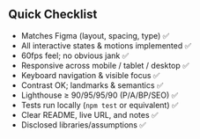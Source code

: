 ## Quick Checklist

- Matches Figma (layout, spacing, type) ✅
- All interactive states & motions implemented ✅ 
- 60fps feel; no obvious jank ✅
- Responsive across mobile / tablet / desktop ✅
- Keyboard navigation & visible focus ✅
- Contrast OK; landmarks & semantics ✅
- Lighthouse ≥ 90/95/95/90 (P/A/BP/SEO) ✅
- Tests run locally (`npm test` or equivalent) ✅
- Clear README, live URL, and notes ✅
- Disclosed libraries/assumptions ✅
